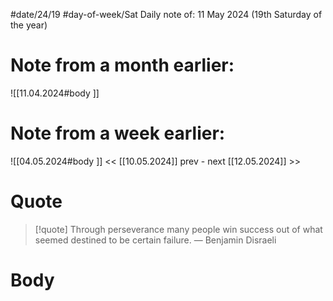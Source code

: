 
#date/24/19
#day-of-week/Sat
Daily note of: 11 May 2024 (19th Saturday of the year)

# Note from a month earlier:
![[11.04.2024#body ]]

# Note from a week earlier:
![[04.05.2024#body ]]
 << [[10.05.2024]] prev - next [[12.05.2024]] >>
# Quote

> [!quote] Through perseverance many people win success out of what seemed destined to be certain failure.
> — Benjamin Disraeli
# Body

